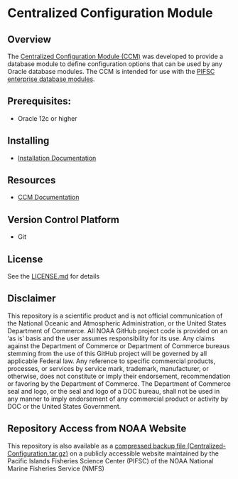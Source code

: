 # Centralized Configuration Module

## Overview
The [Centralized Configuration Module (CCM)](https://picgitlab.nmfs.local/centralized-data-tools/centralized-configuration) was developed to provide a database module to define configuration options that can be used by any Oracle database modules.  The CCM is intended for use with the [PIFSC enterprise database modules](https://sites.google.com/a/noaa.gov/pacific-islands-data-enterprise/software-development#h.9d83pbu11w20).

## Prerequisites:
- Oracle 12c or higher

## Installing
- [Installation Documentation](./docs/Centralized%20Configuration%20-%20Installing%20or%20Upgrading%20the%20Database.md)

## Resources
- [CCM Documentation](./docs/Centralized%20Configuration%20Database%20Documentation.md)

## Version Control Platform
- Git

## License
See the [LICENSE.md](./LICENSE.md) for details

## Disclaimer
This repository is a scientific product and is not official communication of the National Oceanic and Atmospheric Administration, or the United States Department of Commerce. All NOAA GitHub project code is provided on an ‘as is’ basis and the user assumes responsibility for its use. Any claims against the Department of Commerce or Department of Commerce bureaus stemming from the use of this GitHub project will be governed by all applicable Federal law. Any reference to specific commercial products, processes, or services by service mark, trademark, manufacturer, or otherwise, does not constitute or imply their endorsement, recommendation or favoring by the Department of Commerce. The Department of Commerce seal and logo, or the seal and logo of a DOC bureau, shall not be used in any manner to imply endorsement of any commercial product or activity by DOC or the United States Government.

## Repository Access from NOAA Website
This repository is also available as a [compressed backup file (Centralized-Configuration.tar.gz)](https://pifsc-xfer.irc.noaa.gov/gitxfer/Centralized-Configuration.tar.gz) on a publicly accessible website maintained by the Pacific Islands Fisheries Science Center (PIFSC) of the NOAA National Marine Fisheries Service (NMFS)
